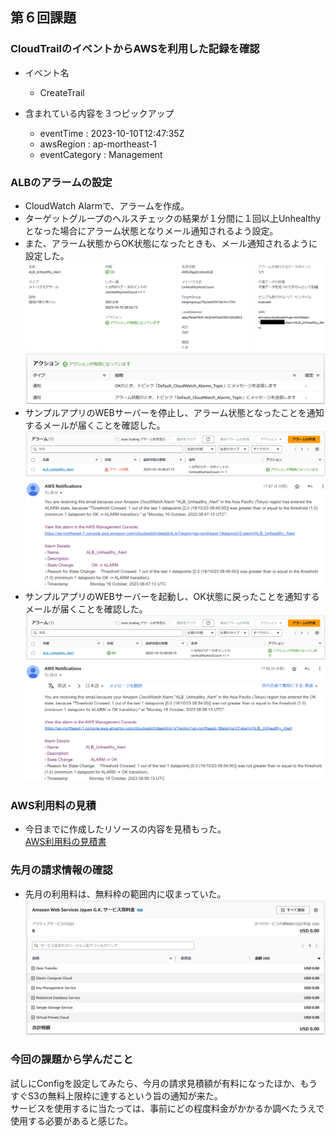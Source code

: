 ## 第６回課題 
###  CloudTrailのイベントからAWSを利用した記録を確認
- イベント名
    - CreateTrail

- 含まれている内容を３つピックアップ
    - eventTime : 2023-10-10T12:47:35Z
    - awsRegion : ap-mortheast-1
    - eventCategory : Management

### ALBのアラームの設定
- CloudWatch Alarmで、アラームを作成。
- ターゲットグループのヘルスチェックの結果が１分間に１回以上Unhealthyとなった場合にアラーム状態となりメール通知されるよう設定。
- また、アラーム状態からOK状態になったときも、メール通知されるように設定した。
![CloudWatch Alarm](/Image/lecture06_1.png)  
![CloudWatch Alarm](/Image/lecture06_2.png)
- サンプルアプリのWEBサーバーを停止し、アラーム状態となったことを通知するメールが届くことを確認した。  
![Alarm](/Image/lecture06_3.png)  
![Alarm mail](/Image/lecture06_4.png)
- サンプルアプリのWEBサーバーを起動し、OK状態に戻ったことを通知するメールが届くことを確認した。  
![OK](/Image/lecture06_5.png)  
![OK mail](/Image/lecture06_6.png)

### AWS利用料の見積
- 今日までに作成したリソースの内容を見積もった。  
[AWS利用料の見積書](https://calculator.aws/#/estimate?id=ab93dd726bb597fd7175d4272dc68e605b7d14a6)

### 先月の請求情報の確認
- 先月の利用料は、無料枠の範囲内に収まっていた。  
![先月の請求](/Image/lecture06_7.png)

### 今回の課題から学んだこと
試しにConfigを設定してみたら、今月の請求見積額が有料になったほか、もうすぐS3の無料上限枠に達するという旨の通知が来た。  
サービスを使用するに当たっては、事前にどの程度料金がかかるか調べたうえで使用する必要があると感じた。 